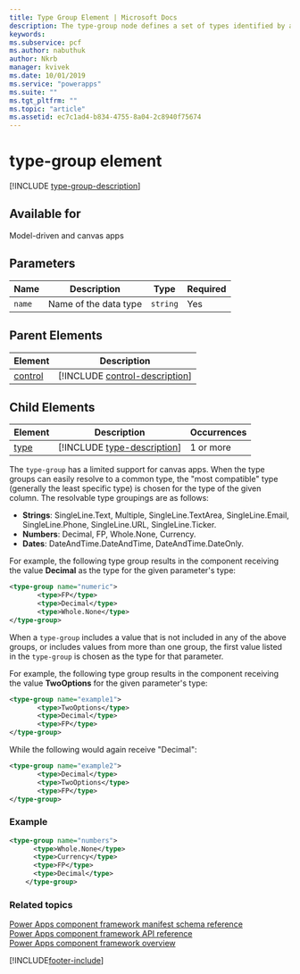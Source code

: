 ```yaml
---
title: Type Group Element | Microsoft Docs
description: The type-group node defines a set of types identified by a single name. This information can be used to identify the data types supported by a specific property.
keywords:
ms.subservice: pcf
ms.author: nabuthuk
author: Nkrb
manager: kvivek
ms.date: 10/01/2019
ms.service: "powerapps"
ms.suite: ""
ms.tgt_pltfrm: ""
ms.topic: "article"
ms.assetid: ec7c1ad4-b834-4755-8a04-2c8940f75674
---
```


# type-group element

[!INCLUDE [type-group-description](includes/type-group-description.md)]

## Available for

Model-driven and canvas apps

## Parameters

|Name|Description|Type|Required|
|--|--|--|--|
|`name`|Name of the data type|`string`|Yes|

## Parent Elements

|Element|Description|
|--|--|
|[control](control.md)|[!INCLUDE [control-description](includes/control-description.md)]|


## Child Elements

|Element|Description|Occurrences|
|--|--|--|
|[type](type.md)|[!INCLUDE [type-description](includes/type-description.md)]|1 or more|

The `type-group` has a limited support for canvas apps. When the type groups can easily resolve to a common type, the "most compatible" type (generally the least specific type) is chosen for the type of the given column. The resolvable type groupings are as follows:

   - **Strings**: SingleLine.Text, Multiple, SingleLine.TextArea, SingleLine.Email, SingleLine.Phone, SingleLine.URL, SingleLine.Ticker.
   - **Numbers**: Decimal, FP, Whole.None, Currency.
   - **Dates**: DateAndTime.DateAndTime, DateAndTime.DateOnly.

For example, the following type group results in the component receiving the value **Decimal** as the type for the given parameter's type:

```XML
<type-group name="numeric">
       <type>FP</type>
       <type>Decimal</type>
       <type>Whole.None</type>
</type-group>
```
When a `type-group` includes a value that is not included in any of the above groups, or includes values from more than one group, the first value listed in the `type-group` is  chosen as the type for that parameter.

For example, the following type group results in the component receiving the value **TwoOptions** for the given parameter's type:
```XML
<type-group name="example1">
       <type>TwoOptions</type>
       <type>Decimal</type>
       <type>FP</type>
</type-group>
```
While the following would again receive "Decimal":

```XML
<type-group name="example2">
       <type>Decimal</type>
       <type>TwoOptions</type>
       <type>FP</type>
</type-group>
```


### Example

```XML
<type-group name="numbers">
      <type>Whole.None</type>
      <type>Currency</type>
      <type>FP</type>
      <type>Decimal</type>
    </type-group>
```

### Related topics

[Power Apps component framework manifest schema reference](index.md)<br/>
[Power Apps component framework API reference](../reference/index.md)<br/>
[Power Apps component framework overview](../overview.md)


[!INCLUDE[footer-include](../../../includes/footer-banner.md)]
